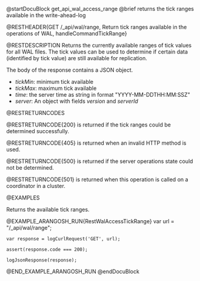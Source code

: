 
@startDocuBlock get_api_wal_access_range
@brief returns the tick ranges available in the write-ahead-log

@RESTHEADER{GET /_api/wal/range, Return tick ranges available in the operations of WAL, handleCommandTickRange}

@RESTDESCRIPTION
Returns the currently available ranges of tick values for all WAL files.
The tick values can be used to determine if certain
data (identified by tick value) are still available for replication.

The body of the response contains a JSON object.
* *tickMin*: minimum tick available
* *tickMax*: maximum tick available
* *time*: the server time as string in format "YYYY-MM-DDTHH:MM:SSZ"
* *server*: An object with fields *version* and *serverId*

@RESTRETURNCODES

@RESTRETURNCODE{200}
is returned if the tick ranges could be determined successfully.

@RESTRETURNCODE{405}
is returned when an invalid HTTP method is used.

@RESTRETURNCODE{500}
is returned if the server operations state could not be determined.

@RESTRETURNCODE{501}
is returned when this operation is called on a coordinator in a cluster.

@EXAMPLES

Returns the available tick ranges.

@EXAMPLE_ARANGOSH_RUN{RestWalAccessTickRange}
    var url = "/_api/wal/range";

    var response = logCurlRequest('GET', url);

    assert(response.code === 200);

    logJsonResponse(response);
@END_EXAMPLE_ARANGOSH_RUN
@endDocuBlock
